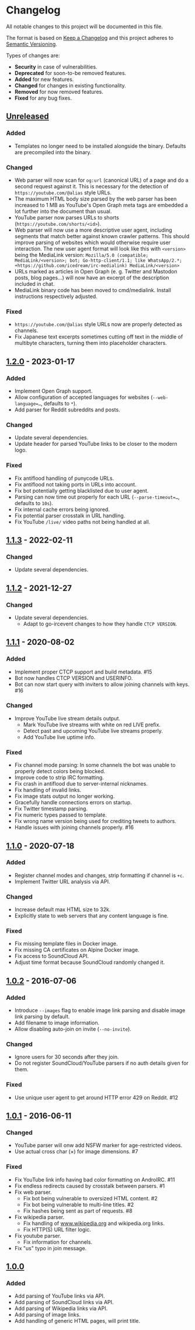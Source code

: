 # Changelog
All notable changes to this project will be documented in this file.

The format is based on [Keep a Changelog] and this project adheres to
[Semantic Versioning].

Types of changes are:
* **Security** in case of vulnerabilities.
* **Deprecated** for soon-to-be removed features.
* **Added** for new features.
* **Changed** for changes in existing functionality.
* **Removed** for now removed features.
* **Fixed** for any bug fixes.

## [Unreleased]
### Added
* Templates no longer need to be installed alongside the binary. Defaults are
  precompiled into the binary.

### Changed
* Web parser will now scan for `og:url` (canonical URL) of a page and do a
  second request against it. This is necessary for the detection of
  `https://youtube.com/@alias` style URLs.
* The maximum HTML body size parsed by the web parser has been increased to 1 MB
  as YouTube's Open Graph meta tags are embedded a lot further into the document
  than usual.
* YouTube parser now parses URLs to shorts (`https://youtube.com/shorts/<id>`).
* Web parser will now use a more descriptive user agent, including segments that
  match better against known crawler patterns. This should improve parsing of
  websites which would otherwise require user interaction. The new user agent
  format will look like this with `<version>` being the MediaLink version:
  `Mozilla/5.0 (compatible; MediaLink/<version>; bot; Go-http-client/1.1; like
  WhatsApp/2.*; +https://github.com/icedream/irc-medialink) MediaLink/<version>`
* URLs marked as articles in Open Graph (e. g. Twitter and Mastodon posts, blog
  pages…) will now have an excerpt of the description included in chat.
* MediaLink binary code has been moved to cmd/medialink. Install instructions
  respectively adjusted.

### Fixed
* `https://youtube.com/@alias` style URLs now are properly detected as channels.
* Fix Japanese text excerpts sometimes cutting off text in the middle of
  multibyte characters, turning them into placeholder characters.

## [1.2.0] - 2023-01-17
### Added
* Implement Open Graph support.
* Allow configuration of accepted languages for websites (`--web-language=…`, defaults to `*`).
* Add parser for Reddit subreddits and posts.

### Changed
* Update several dependencies.
* Update header for parsed YouTube links to be closer to the modern logo.

### Fixed
* Fix antiflood handling of punycode URLs.
* Fix antiflood not taking ports in URLs into account.
* Fix bot potentially getting blacklisted due to user agent.
* Parsing can now time out properly for each URL (`--parse-timeout=…`, defaults to `10s`).
* Fix internal cache errors being ignored.
* Fix potential parser crosstalk in URL handling.
* Fix YouTube `/live/` video paths not being handled at all.

## [1.1.3] - 2022-02-11
### Changed
* Update several dependencies.

## [1.1.2] - 2021-12-27
### Changed
* Update several dependencies.
  - Adapt to go-ircevent changes to how they handle `CTCP VERSION`.

## [1.1.1] - 2020-08-02
### Added
* Implement proper CTCP support and build metadata. #15
* Bot now handles CTCP VERSION and USERINFO.
* Bot can now start query with inviters to allow joining channels with keys. #16

### Changed
* Improve YouTube live stream details output.
  - Mark YouTube live streams with white on red LIVE prefix.
  - Detect past and upcoming YouTube live streams properly.
  - Add YouTube live uptime info.

### Fixed
* Fix channel mode parsing: In some channels the bot was unable to properly detect colors being blocked.
* Improve code to strip IRC formatting.
* Fix crash in antiflood due to server-internal nicknames.
* Fix handling of invalid links.
* Fix image stats output no longer working.
* Gracefully handle connections errors on startup.
* Fix Twitter timestamp parsing.
* Fix numeric types passed to template.
* Fix wrong name version being used for crediting tweets to authors.
* Handle issues with joining channels properly. #16

## [1.1.0] - 2020-07-18
### Added
* Register channel modes and changes, strip formatting if channel is `+c`.
* Implement Twitter URL analysis via API.

### Changed
* Increase default max HTML size to 32k.
* Explicitly state to web servers that any content language is fine.

### Fixed
* Fix missing template files in Docker image.
* Fix missing CA certificates on Alpine Docker image.
* Fix access to SoundCloud API.
* Adjust time format because SoundCloud randomly changed it.

## [1.0.2] - 2016-07-06
### Added
* Introduce `--images` flag to enable image link parsing and disable image link parsing by default.
* Add filename to image information.
* Allow disabling auto-join on invite (`--no-invite`).

### Changed
* Ignore users for 30 seconds after they join.
* Do not register SoundCloud/YouTube parsers if no auth details given for them.

### Fixed
* Use unique user agent to get around HTTP error 429 on Reddit. #12

## [1.0.1] - 2016-06-11
### Changed
* YouTube parser will onw add NSFW marker for age-restricted videos.
* Use actual cross char (×) for image dimensions. #7

### Fixed
* Fix YouTube link info having bad color formatting on AndroIRC. #11
* Fix endless redirects caused by crosstalk between parsers. #1
* Fix web parser.
  - Fix bot being vulnerable to oversized HTML content. #2
  - Fix bot being vulnerable to multi-line titles. #2
  - Fix hashes being sent as part of requests. #8
* Fix wikipedia parser.
  - Fix handling of www.wikipedia.org and wikipedia.org links.
  - Fix HTTP(S) URL filter logic.
* Fix youtube parser.
  - Fix information for channels.
* Fix "us" typo in join message.

## [1.0.0]
### Added
* Add parsing of YouTube links via API.
* Add parsing of SoundCloud links via API.
* Add parsing of Wikipedia links via API.
* Add parsing of image links.
* Add handling of generic HTML pages, will print title.

[Unreleased]: https://github.com/icedream/irc-medialink/compare/v1.2.0..vHEAD
[1.2.0]: https://github.com/icedream/irc-medialink/compare/v1.1.3..v1.2.0
[1.1.3]: https://github.com/icedream/irc-medialink/compare/v1.1.2..v1.1.3
[1.1.2]: https://github.com/icedream/irc-medialink/compare/v1.1.1..v1.1.2
[1.1.1]: https://github.com/icedream/irc-medialink/compare/v1.1.0..v1.1.1
[1.1.0]: https://github.com/icedream/irc-medialink/compare/v1.0.2..v1.1.0
[1.0.1]: https://github.com/icedream/irc-medialink/compare/v1.0.0..v1.0.1
[1.0.0]: https://github.com/icedream/irc-medialink/releases/v1.0.0
[1.0.2]: https://github.com/icedream/irc-medialink/compare/v1.0.1..v1.0.2

[Keep a Changelog]: http://keepachangelog.com/en/1.0.0/
[Semantic Versioning]: http://semver.org/spec/v2.0.0.html

[_release_link_format]: https://github.com/icedream/irc-medialink/compare/v{previous_tag}..v{tag}
[_breaking_change_token]: BREAKING
